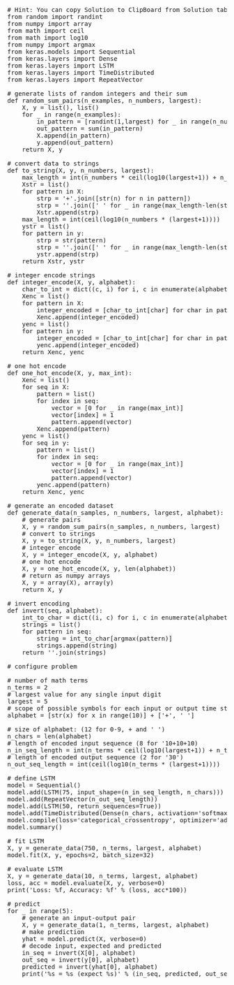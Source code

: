 <pre class="file" data-target="clipboard">
# Hint: You can copy Solution to ClipBoard from Solution tab in Step 6
from random import randint
from numpy import array
from math import ceil
from math import log10
from numpy import argmax
from keras.models import Sequential
from keras.layers import Dense
from keras.layers import LSTM
from keras.layers import TimeDistributed
from keras.layers import RepeatVector

# generate lists of random integers and their sum
def random_sum_pairs(n_examples, n_numbers, largest):
	X, y = list(), list()
	for _ in range(n_examples):
		in_pattern = [randint(1,largest) for _ in range(n_numbers)]
		out_pattern = sum(in_pattern)
		X.append(in_pattern)
		y.append(out_pattern)
	return X, y

# convert data to strings
def to_string(X, y, n_numbers, largest):
	max_length = int(n_numbers * ceil(log10(largest+1)) + n_numbers - 1)
	Xstr = list()
	for pattern in X:
		strp = '+'.join([str(n) for n in pattern])
		strp = ''.join([' ' for _ in range(max_length-len(strp))]) + strp
		Xstr.append(strp)
	max_length = int(ceil(log10(n_numbers * (largest+1))))
	ystr = list()
	for pattern in y:
		strp = str(pattern)
		strp = ''.join([' ' for _ in range(max_length-len(strp))]) + strp
		ystr.append(strp)
	return Xstr, ystr

# integer encode strings
def integer_encode(X, y, alphabet):
	char_to_int = dict((c, i) for i, c in enumerate(alphabet))
	Xenc = list()
	for pattern in X:
		integer_encoded = [char_to_int[char] for char in pattern]
		Xenc.append(integer_encoded)
	yenc = list()
	for pattern in y:
		integer_encoded = [char_to_int[char] for char in pattern]
		yenc.append(integer_encoded)
	return Xenc, yenc

# one hot encode
def one_hot_encode(X, y, max_int):
	Xenc = list()
	for seq in X:
		pattern = list()
		for index in seq:
			vector = [0 for _ in range(max_int)]
			vector[index] = 1
			pattern.append(vector)
		Xenc.append(pattern)
	yenc = list()
	for seq in y:
		pattern = list()
		for index in seq:
			vector = [0 for _ in range(max_int)]
			vector[index] = 1
			pattern.append(vector)
		yenc.append(pattern)
	return Xenc, yenc

# generate an encoded dataset
def generate_data(n_samples, n_numbers, largest, alphabet):
	# generate pairs
	X, y = random_sum_pairs(n_samples, n_numbers, largest)
	# convert to strings
	X, y = to_string(X, y, n_numbers, largest)
	# integer encode
	X, y = integer_encode(X, y, alphabet)
	# one hot encode
	X, y = one_hot_encode(X, y, len(alphabet))
	# return as numpy arrays
	X, y = array(X), array(y)
	return X, y

# invert encoding
def invert(seq, alphabet):
	int_to_char = dict((i, c) for i, c in enumerate(alphabet))
	strings = list()
	for pattern in seq:
		string = int_to_char[argmax(pattern)]
		strings.append(string)
	return ''.join(strings)

# configure problem

# number of math terms
n_terms = 2
# largest value for any single input digit
largest = 5
# scope of possible symbols for each input or output time step
alphabet = [str(x) for x in range(10)] + ['+', ' ']

# size of alphabet: (12 for 0-9, + and ' ')
n_chars = len(alphabet)
# length of encoded input sequence (8 for '10+10+10)
n_in_seq_length = int(n_terms * ceil(log10(largest+1)) + n_terms - 1)
# length of encoded output sequence (2 for '30')
n_out_seq_length = int(ceil(log10(n_terms * (largest+1))))

# define LSTM
model = Sequential()
model.add(LSTM(75, input_shape=(n_in_seq_length, n_chars)))
model.add(RepeatVector(n_out_seq_length))
model.add(LSTM(50, return_sequences=True))
model.add(TimeDistributed(Dense(n_chars, activation='softmax')))
model.compile(loss='categorical_crossentropy', optimizer='adam', metrics=['accuracy'])
model.summary()

# fit LSTM
X, y = generate_data(750, n_terms, largest, alphabet)
model.fit(X, y, epochs=2, batch_size=32)

# evaluate LSTM
X, y = generate_data(10, n_terms, largest, alphabet)
loss, acc = model.evaluate(X, y, verbose=0)
print('Loss: %f, Accuracy: %f' % (loss, acc*100))

# predict
for _ in range(5):
	# generate an input-output pair
	X, y = generate_data(1, n_terms, largest, alphabet)
	# make prediction
	yhat = model.predict(X, verbose=0)
	# decode input, expected and predicted
	in_seq = invert(X[0], alphabet)
	out_seq = invert(y[0], alphabet)
	predicted = invert(yhat[0], alphabet)
	print('%s = %s (expect %s)' % (in_seq, predicted, out_seq))

</pre>

